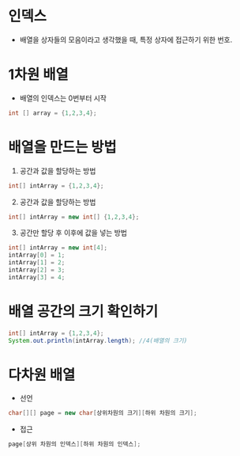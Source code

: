 # 인덱스
- 배열을 상자들의 모음이라고 생각했을 때, 특정 상자에 접근하기 위한 번호.

# 1차원 배열
- 배열의 인덱스는 0번부터 시작
```java
int [] array = {1,2,3,4};
```
# 배열을 만드는 방법
1. 공간과 값을 할당하는 방법

 ```java
int[] intArray = {1,2,3,4};
```
2. 공간과 값을 할당하는 방법
```java
int[] intArray = new int[] {1,2,3,4};
```

3. 공간만 할당 후 이후에 값을 넣는 방법

```java
int[] intArray = new int[4];
intArray[0] = 1;
intArray[1] = 2;
intArray[2] = 3;
intArray[3] = 4;
```

# 배열 공간의 크기 확인하기

 ```java
int[] intArray = {1,2,3,4};
System.out.println(intArray.length); //4(배열의 크기)
```

# 다차원 배열

- 선언
```java
char[][] page = new char[상위차원의 크기][하위 차원의 크기];
```

- 접근
```java
page[상위 차원의 인덱스][하위 차원의 인덱스];
```

